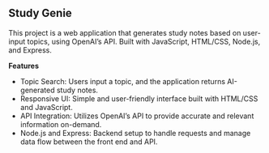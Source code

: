  ## Study Genie ##

This project is a web application that generates study notes based on user-input topics, using OpenAI’s API. Built with JavaScript, HTML/CSS, Node.js, and Express. 

**Features**
* Topic Search: Users input a topic, and the application returns AI-generated study notes.
* Responsive UI: Simple and user-friendly interface built with HTML/CSS and JavaScript.
* API Integration: Utilizes OpenAI’s API to provide accurate and relevant information on-demand.
* Node.js and Express: Backend setup to handle requests and manage data flow between the front end and API.
